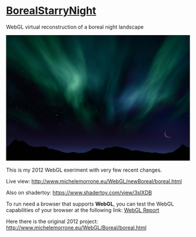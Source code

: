# [**BorealStarryNight**](http://www.michelemorrone.eu/WebGL/newBoreal/boreal.html)

WebGL virtual reconstruction of a boreal night landscape 


![](https://raw.githubusercontent.com/BrutPitt/BorealStarryNight/master/screenShots/Boreal.jpg)


This is my 2012 WebGL exeriment with very few recent changes.

Live view: http://www.michelemorrone.eu/WebGL/newBoreal/boreal.html

Also on shadertoy: https://www.shadertoy.com/view/3slXDB


To run need a browser that supports **WebGL**, you can test the WebGL capabilities of your browser at the following link: [WebGL Report](http://webglreport.com)

Here there is the original 2012 project: http://www.michelemorrone.eu/WebGL/Boreal/boreal.html

